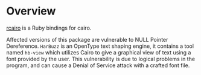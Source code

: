 # Overview
[rcairo](https://rubygems.org/gems/cairo) is a Ruby bindings for cairo.

Affected versions of this package are vulnerable to NULL Pointer Dereference. `HarBuzz` is an OpenType text shaping engine, it contains a tool named `hb-view` which utilizes Cairo to give a graphical view of text using a font provided by the user. This vulnerability is due to logical problems in the program, and can cause a Denial of Service attack with a crafted font file.